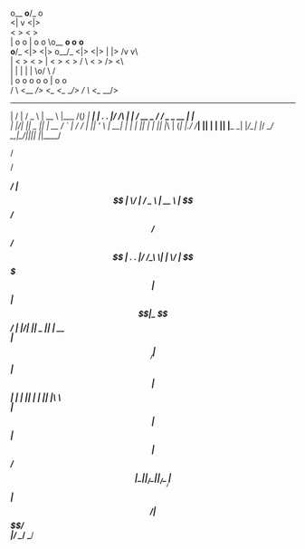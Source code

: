   o__ __o__/_             o                                                                 
 <|    v                 <|>                                                                
 < >                     < >                                                                
  |          o       o    |       o       o   \o__ __o     o__ __o                          
  o__/_     <|>     <|>   o__/_  <|>     <|>   |     |>   /v     v\                         
  |         < >     < >   |      < >     < >  / \   < >  />       <\                        
 <o>         |       |    |       |       |   \o/        \         /                        
  |          o       o    o       o       o    |          o       o                         
 / \         <\__ __/>    <\__    <\__ __/>   / \         <\__ __/>      
  ___  ___  ___   _____         ______ _         _____ 
|  \/  | / _ \ |  __ \       |___  /(_)       |  ___|
| .  . |/ /_\ \| |  \/  __ _    / /  _  _ __  | |__  
| |\/| ||  _  || | __  / _` |  / /  | || '_ \ |  __| 
| |  | || | | || |_\ \| (_| |./ /___| || | | || |___ 
\_|  |_/\_| |_/ \____/ \__,_|\_____/|_||_| |_|\____/ 


                                                     








  /$$$$$$$$          /$$      ___  ___  ___   _____                                                 
| $$_____/         | $$       |  \/  | / _ \ |  __ \                                               
| $$    /$$   /$$ /$$$$$$     | .  . |/ /_\ \| |  \/                
| $$$$$| $$  | $$|_  $$_/     | |\/| ||  _  || | __              
| $$__/| $$  | $$  | $$       | |  | || | | || |_\ \              
| $$   | $$  | $$  | $$ /$$|  \_|  |_/\_| |_/ \____/               
| $$   |  $$$$$$/  |  $$$$/                      
|__/    \______/    \___/     